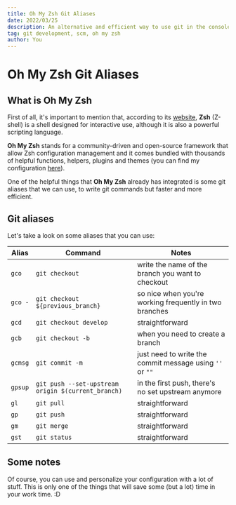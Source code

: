 ```yaml
---
title: Oh My Zsh Git Aliases
date: 2022/03/25
description: An alternative and efficient way to use git in the console
tag: git development, scm, oh my zsh
author: You
---
```


# Oh My Zsh Git Aliases

## What is Oh My Zsh

First of all, it's important to mention that, according to its [website](https://www.zsh.org/), **Zsh** (Z-shell) is a shell designed for interactive use, although it is also a powerful scripting language.

**Oh My Zsh** stands for a community-driven and open-source framework that allow Zsh configuration management and it comes bundled with thousands of helpful functions, helpers, plugins and themes (you can find my configuration [here](https://github.com/carlosrsabreu/dotfiles/blob/master/.zshrc)).

One of the helpful things that **Oh My Zsh** already has integrated is some git aliases that we can use, to write git commands but faster and more efficient.

## Git aliases

Let's take a look on some aliases that you can use:

| **Alias** | **Command**                                        | **Notes**                                                |
| --------- | -------------------------------------------------- | -------------------------------------------------------- |
| `gco`     | `git checkout`                                     | write the name of the branch you want to checkout        |
| `gco -`   | `git checkout ${previous_branch}`                  | so nice when you're working frequently in two branches   |
| `gcd`     | `git checkout develop`                             | straightforward                                          |
| `gcb`     | `git checkout -b`                                  | when you need to create a branch                         |
| `gcmsg`   | `git commit -m`                                    | just need to write the commit message using `''` or `""` |
| `gpsup`   | `git push --set-upstream origin $(current_branch)` | in the first push, there's no set upstream anymore       |
| `gl`      | `git pull`                                         | straightforward                                          |
| `gp`      | `git push`                                         | straightforward                                          |
| `gm`      | `git merge`                                        | straightforward                                          |
| `gst`     | `git status`                                       | straightforward                                          |

## Some notes

Of course, you can use and personalize your configuration with a lot of stuff. This is only one of the things that will save some (but a lot) time in your work time. :D
